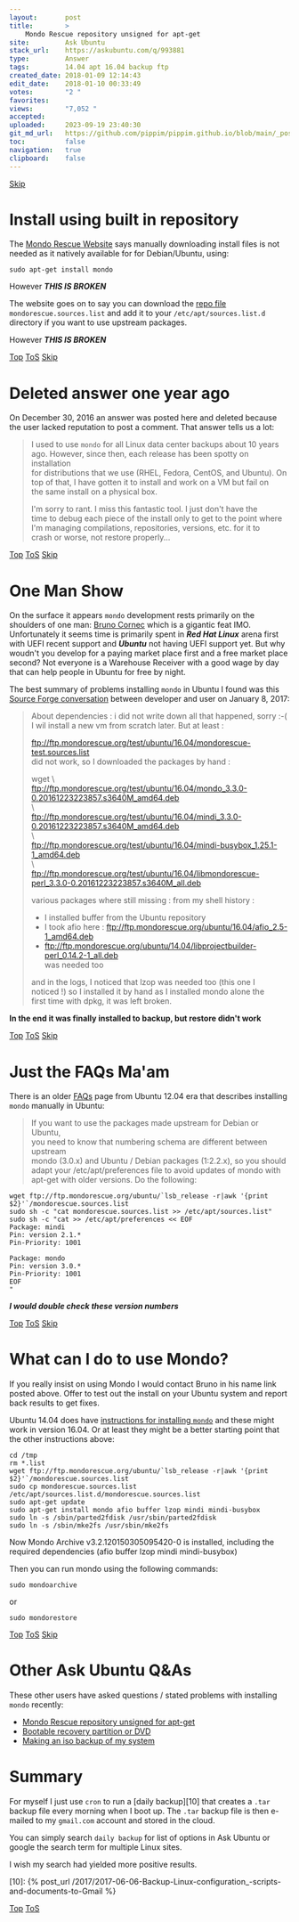 ```yaml
---
layout:       post
title:        >
    Mondo Rescue repository unsigned for apt-get
site:         Ask Ubuntu
stack_url:    https://askubuntu.com/q/993881
type:         Answer
tags:         14.04 apt 16.04 backup ftp
created_date: 2018-01-09 12:14:43
edit_date:    2018-01-10 00:33:49
votes:        "2 "
favorites:    
views:        "7,052 "
accepted:     
uploaded:     2023-09-19 23:40:30
git_md_url:   https://github.com/pippim/pippim.github.io/blob/main/_posts/2018/2018-01-09-Mondo-Rescue-repository-unsigned-for-apt-get.md
toc:          false
navigation:   true
clipboard:    false
---
```



<a id="hdr1"></a>
<div class="hdr-bar">  <a href="#hdr2">Skip</a></div>

# Install using built in repository

The [Mondo Rescue Website][1] says manually downloading install files is not needed as it natively available for for Debian/Ubuntu, using:

``` 
sudo apt-get install mondo
```

However ***THIS IS BROKEN***

The website goes on to say you can download the [repo file][2] `mondorescue.sources.list` and add it to your `/etc/apt/sources.list.d` directory if you want to use upstream packages. 

However ***THIS IS BROKEN***


<a id="hdr2"></a>
<div class="hdr-bar">  <a href="#">Top</a>  <a href="#hdr1">ToS</a>  <a href="#hdr3">Skip</a></div>

# Deleted answer one year ago

On December 30, 2016 an answer was posted here and deleted because the user lacked reputation to post a comment. That answer tells us a lot:

> I used to use `mondo` for all Linux data center backups about 10 years  
> ago. However, since then, each release has been spotty on installation  
> for distributions that we use (RHEL, Fedora, CentOS, and Ubuntu). On  
> top of that, I have gotten it to install and work on a VM but fail on  
> the same install on a physical box.  
>   
> I'm sorry to rant. I miss this fantastic tool. I just don't have the  
> time to debug each piece of the install only to get to the point where  
> I'm managing compilations, repositories, versions, etc. for it to  
> crash or worse, not restore properly...  


<a id="hdr3"></a>
<div class="hdr-bar">  <a href="#">Top</a>  <a href="#hdr2">ToS</a>  <a href="#hdr4">Skip</a></div>

# One Man Show

On the surface it appears `mondo` development rests primarily on the shoulders of one man: [Bruno Cornec][3] which is a gigantic feat IMO. Unfortunately it seems time is primarily spent in ***Red Hat Linux*** arena first with UEFI recent support and ***Ubuntu*** not having UEFI support yet. But why woudn't you develop for a paying market place first and a free market place second? Not everyone is a Warehouse Receiver with a good wage by day that can help people in Ubuntu for free by night.

The best summary of problems installing `mondo` in Ubuntu I found was this [Source Forge conversation][4] between developer and user on January 8, 2017:

> About dependencies : i did not write down all that happened, sorry :-(  
> I  wil install a new vm from scratch later. But at least :  
>   
> ftp://ftp.mondorescue.org/test/ubuntu/16.04/mondorescue-test.sources.list  
> did not work, so I downloaded the packages by hand :  
>   
> wget \  
> ftp://ftp.mondorescue.org/test/ubuntu/16.04/mondo_3.3.0-0.20161223223857.s3640M_amd64.deb  
> \  
> ftp://ftp.mondorescue.org/test/ubuntu/16.04/mindi_3.3.0-0.20161223223857.s3640M_amd64.deb  
> \  
> ftp://ftp.mondorescue.org/test/ubuntu/16.04/mindi-busybox_1.25.1-1_amd64.deb  
> \  
> ftp://ftp.mondorescue.org/test/ubuntu/16.04/libmondorescue-perl_3.3.0-0.20161223223857.s3640M_all.deb  
>   
> various packages where still missing : from my shell history :  
> - I installed buffer from the Ubuntu repository  
> - I took afio here : ftp://ftp.mondorescue.org/ubuntu/16.04/afio_2.5-1_amd64.deb  
> -  ftp://ftp.mondorescue.org/ubuntu/14.04/libprojectbuilder-perl_0.14.2-1_all.deb  
> was needed too  
>   
> and in the logs, I noticed that lzop was needed too (this one I  
> noticed  !) so I installed it by hand as I installed mondo alone the  
> first time with dpkg, it was left broken.  

**In the end it was finally installed to backup, but restore didn't work**


<a id="hdr4"></a>
<div class="hdr-bar">  <a href="#">Top</a>  <a href="#hdr3">ToS</a>  <a href="#hdr5">Skip</a></div>

# Just the FAQs Ma'am

There is an older [FAQs][5] page from Ubuntu 12.04 era that describes installing `mondo` manually in Ubuntu:

> If you want to use the packages made upstream for Debian or Ubuntu,  
> you need to know that numbering schema are different between upstream  
> mondo (3.0.x) and Ubuntu / Debian packages (1:2.2.x), so you should  
> adapt your /etc/apt/preferences file to avoid updates of mondo with  
> apt-get with older versions. Do the following:  

``` 
wget ftp://ftp.mondorescue.org/ubuntu/`lsb_release -r|awk '{print $2}'`/mondorescue.sources.list
sudo sh -c "cat mondorescue.sources.list >> /etc/apt/sources.list"
sudo sh -c "cat >> /etc/apt/preferences << EOF
Package: mindi
Pin: version 2.1.*
Pin-Priority: 1001

Package: mondo
Pin: version 3.0.*
Pin-Priority: 1001
EOF
"
```

***I would double check these version numbers***


<a id="hdr5"></a>
<div class="hdr-bar">  <a href="#">Top</a>  <a href="#hdr4">ToS</a>  <a href="#hdr6">Skip</a></div>

# What can I do to use Mondo?

If you really insist on using Mondo I would contact Bruno in his name link posted above. Offer to test out the install on your Ubuntu system and report back results to get fixes.

Ubuntu 14.04 does have [instructions for installing `mondo`][6] and these might work in version 16.04. Or at least they might be a better starting point that the other instructions above:

``` 
cd /tmp
rm *.list
wget ftp://ftp.mondorescue.org/ubuntu/`lsb_release -r|awk '{print $2}'`/mondorescue.sources.list
sudo cp mondorescue.sources.list /etc/apt/sources.list.d/mondorescue.sources.list
sudo apt-get update
sudo apt-get install mondo afio buffer lzop mindi mindi-busybox
sudo ln -s /sbin/parted2fdisk /usr/sbin/parted2fdisk
sudo ln -s /sbin/mke2fs /usr/sbin/mke2fs
```

Now Mondo Archive v3.2.120150305095420-0 is installed, including the required dependencies (afio buffer lzop mindi mindi-busybox)

Then you can run mondo using the following commands:

``` 
sudo mondoarchive
```

or

``` 
sudo mondorestore
```


<a id="hdr6"></a>
<div class="hdr-bar">  <a href="#">Top</a>  <a href="#hdr5">ToS</a>  <a href="#hdr7">Skip</a></div>

# Other Ask Ubuntu Q&As

These other users have asked questions / stated problems with installing `mondo` recently:

- [Mondo Rescue repository unsigned for apt-get][7]
- [Bootable recovery partition or DVD][8]
- [Making an iso backup of my system][9]

# Summary

For myself I just use `cron` to run a [daily backup][10] that creates a `.tar` backup file every morning when I boot up. The `.tar` backup file is then e-mailed to my `gmail.com` account and stored in the cloud.

You can simply search `daily backup` for list of options in Ask Ubuntu or google the search term for multiple Linux sites.

I wish my search had yielded more positive results.


  [1]: http://www.mondorescue.org/downloads.shtml
  [2]: ftp://ftp.mondorescue.org/debian/
  [3]: https://brunocornec.wordpress.com/2016/04/29/mondorescue-3-2-2-is-finally-available/
  [4]: https://sourceforge.net/p/mondo/mailman/message/35591945/
  [5]: http://trac.mondorescue.org/wiki/FAQ#Q11DoesmondoworkwithDebianUbuntudistributions
  [6]: https://help.ubuntu.com/community/MondoMindi
  [7]: https://askubuntu.com/questions/781970/mondo-rescue-repository-unsigned-for-apt-get
  [8]: https://askubuntu.com/questions/962597/bootable-recovery-partition-or-dvd
  [9]: https://askubuntu.com/questions/781738/making-an-iso-backup-of-my-system/781755#781755
  [10]: {% post_url /2017/2017-06-06-Backup-Linux-configuration_-scripts-and-documents-to-Gmail %}


<a id="hdr7"></a>
<div class="hdr-bar">  <a href="#">Top</a>  <a href="#hdr6">ToS</a></div>

